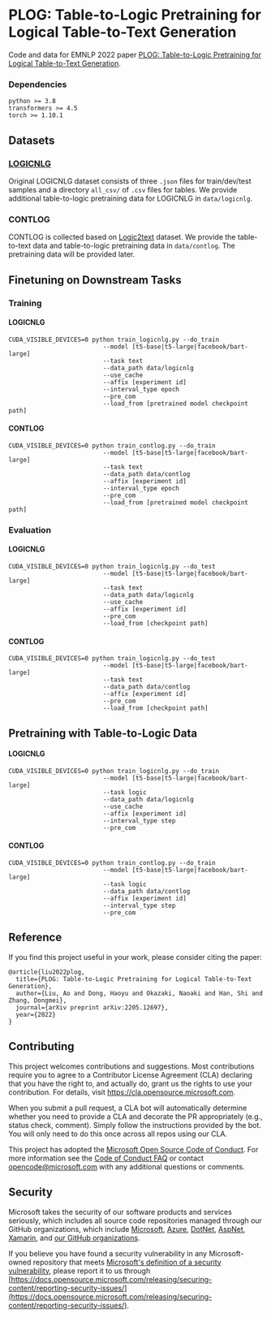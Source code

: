 # PLOG: Table-to-Logic Pretraining for Logical Table-to-Text Generation

Code and data for EMNLP 2022 paper [PLOG: Table-to-Logic Pretraining for Logical Table-to-Text Generation](https://arxiv.org/abs/2205.12697).


### Dependencies
```angular2html
python >= 3.8
transformers >= 4.5
torch >= 1.10.1
```

## Datasets

### [LOGICNLG](https://github.com/wenhuchen/LogicNLG)

Original LOGICNLG dataset consists of three `.json` files for train/dev/test samples and a directory `all_csv/` of `.csv` files for tables.
We provide additional table-to-logic pretraining data for LOGICNLG in `data/logicnlg`.

### CONTLOG
CONTLOG is collected based on [Logic2text](https://github.com/czyssrs/Logic2Text) dataset. We provide the table-to-text data and table-to-logic pretraining data in `data/contlog`.
The pretraining data will be provided later.



## Finetuning on Downstream Tasks

### Training

#### LOGICNLG
```
CUDA_VISIBLE_DEVICES=0 python train_logicnlg.py --do_train 
                          --model [t5-base|t5-large|facebook/bart-large] 
                          --task text 
                          --data_path data/logicnlg 
                          --use_cache 
                          --affix [experiment id] 
                          --interval_type epoch 
                          --pre_com
                          --load_from [pretrained model checkpoint path]
```
#### CONTLOG
```
CUDA_VISIBLE_DEVICES=0 python train_contlog.py --do_train
                          --model [t5-base|t5-large|facebook/bart-large]
                          --task text 
                          --data_path data/contlog 
                          --affix [experiment id] 
                          --interval_type epoch 
                          --pre_com
                          --load_from [pretrained model checkpoint path] 
```

### Evaluation
#### LOGICNLG
```
CUDA_VISIBLE_DEVICES=0 python train_logicnlg.py --do_test 
                          --model [t5-base|t5-large|facebook/bart-large]
                          --task text
                          --data_path data/logicnlg
                          --use_cache
                          --affix [experiment id]
                          --pre_com 
                          --load_from [checkpoint path]

```

#### CONTLOG
```
CUDA_VISIBLE_DEVICES=0 python train_logicnlg.py --do_test 
                          --model [t5-base|t5-large|facebook/bart-large] 
                          --task text 
                          --data_path data/contlog 
                          --affix [experiment id] 
                          --pre_com 
                          --load_from [checkpoint path]
```
## Pretraining with Table-to-Logic Data

#### LOGICNLG
```
CUDA_VISIBLE_DEVICES=0 python train_logicnlg.py --do_train 
                          --model [t5-base|t5-large|facebook/bart-large] 
                          --task logic 
                          --data_path data/logicnlg 
                          --use_cache 
                          --affix [experiment id] 
                          --interval_type step 
                          --pre_com
```
#### CONTLOG
```
CUDA_VISIBLE_DEVICES=0 python train_contlog.py --do_train
                          --model [t5-base|t5-large|facebook/bart-large]
                          --task logic
                          --data_path data/contlog 
                          --affix [experiment id] 
                          --interval_type step
                          --pre_com
```


## Reference

If you find this project useful in your work, please consider citing the paper:

```
@article{liu2022plog,
  title={PLOG: Table-to-Logic Pretraining for Logical Table-to-Text Generation},
  author={Liu, Ao and Dong, Haoyu and Okazaki, Naoaki and Han, Shi and Zhang, Dongmei},
  journal={arXiv preprint arXiv:2205.12697},
  year={2022}
}
```




## Contributing

This project welcomes contributions and suggestions.  Most contributions require you to agree to a
Contributor License Agreement (CLA) declaring that you have the right to, and actually do, grant us
the rights to use your contribution. For details, visit https://cla.opensource.microsoft.com.

When you submit a pull request, a CLA bot will automatically determine whether you need to provide
a CLA and decorate the PR appropriately (e.g., status check, comment). Simply follow the instructions
provided by the bot. You will only need to do this once across all repos using our CLA.

This project has adopted the [Microsoft Open Source Code of Conduct](https://opensource.microsoft.com/codeofconduct/).
For more information see the [Code of Conduct FAQ](https://opensource.microsoft.com/codeofconduct/faq/) or
contact [opencode@microsoft.com](mailto:opencode@microsoft.com) with any additional questions or comments.

## Security


Microsoft takes the security of our software products and services seriously, which includes all source code repositories managed through our GitHub organizations, which include [Microsoft](https://github.com/Microsoft), [Azure](https://github.com/Azure), [DotNet](https://github.com/dotnet), [AspNet](https://github.com/aspnet), [Xamarin](https://github.com/xamarin), and [our GitHub organizations](https://opensource.microsoft.com/).

If you believe you have found a security vulnerability in any Microsoft-owned repository that meets [Microsoft's definition of a security vulnerability](https://docs.microsoft.com/en-us/previous-versions/tn-archive/cc751383(v=technet.10)), please report it to us through [https://docs.opensource.microsoft.com/releasing/securing-content/reporting-security-issues/](https://docs.opensource.microsoft.com/releasing/securing-content/reporting-security-issues/).



